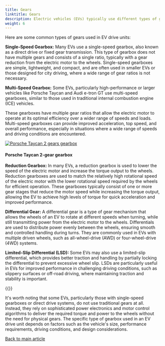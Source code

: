 ```yaml
---
title: Gears
linktitle: Gears
description: Electric vehicles (EVs) typically use different types of gears in their drive units, depending on the specific design and requirements of the vehicle. 
weight: 6
---
```

<!-- markdownlint-disable MD033 -->
Here are some common types of gears used in EV drive units:

**Single-Speed Gearbox:** Many EVs use a single-speed gearbox, also known as a direct drive or fixed gear transmission. This type of gearbox does not have multiple gears and consists of a single ratio, typically with a gear reduction from the electric motor to the wheels. Single-speed gearboxes are simple, lightweight, and compact, and are often used in smaller EVs or those designed for city driving, where a wide range of gear ratios is not necessary.

**Multi-Speed Gearbox:** Some EVs, particularly high-performance or larger vehicles like Porsche Taycan and Audi e-tron GT use multi-speed gearboxes, similar to those used in traditional internal combustion engine (ICE) vehicles. 

These gearboxes have multiple gear ratios that allow the electric motor to operate at its optimal efficiency over a wider range of speeds and loads. Multi-speed gearboxes can provide improved acceleration, top speed, and overall performance, especially in situations where a wide range of speeds and driving conditions are encountered.

<figur>
    <a href="https://media.evkx.net/multimedia/technology/motors/gears/porschetaycangearbox.jpg">
        <img src="https://media.evkx.net/multimedia/technology/motors/gears/porschetaycangearbox_st.jpg" alt="Porsche Taycan 2 gears gearbox" title="Porsche Taycan 2 gears gearbox">
    </a>
    <figcaption><h4>Porsche Taycan 2-gear gearbox</h4></figcaption>
</figur>

**Reduction Gearbox:** In many EVs, a reduction gearbox is used to lower the speed of the electric motor and increase the torque output to the wheels. Reduction gearboxes are used to match the relatively high rotational speed of the electric motor with the lower rotational speed required by the wheels for efficient operation. These gearboxes typically consist of one or more gear stages that reduce the motor speed while increasing the torque output, allowing the EV to achieve high levels of torque for quick acceleration and improved performance.

**Differential Gear:** A differential gear is a type of gear mechanism that allows the wheels of an EV to rotate at different speeds when turning, while still transmitting power from the electric motor to the wheels. Differentials are used to distribute power evenly between the wheels, ensuring smooth and controlled handling during turns. They are commonly used in EVs with multiple driven wheels, such as all-wheel-drive (AWD) or four-wheel-drive (4WD) systems.

**Limited-Slip Differential (LSD):** Some EVs may also use a limited-slip differential, which provides better traction and handling by partially locking the differential to prevent excessive wheel slip. LSDs are particularly useful in EVs for improved performance in challenging driving conditions, such as slippery surfaces or off-road driving, where maintaining traction and stability is important.

{{<evkxdisplayaddarticle />}}

It's worth noting that some EVs, particularly those with single-speed gearboxes or direct drive systems, do not use traditional gears at all. Instead, they rely on sophisticated power electronics and motor control algorithms to deliver the required torque and power to the wheels without the need for physical gears. The specific type of gearbox used in an EV drive unit depends on factors such as the vehicle's size, performance requirements, driving conditions, and design considerations.

[Back to main article](../#motor-setup)